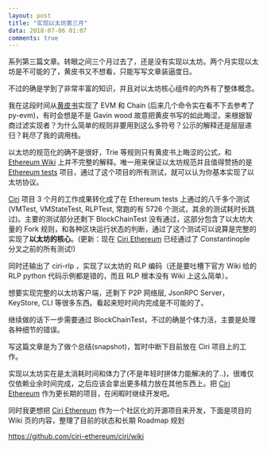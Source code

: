 ```yaml
---
layout: post
title: "实现以太坊第三月"
data: 2018-07-06 01:07
comments: true
---
```


系列第三篇文章。转眼之间三个月过去了，还是没有实现以太坊。两个月实现以太坊是不可能的了，黄皮书又不想看，只能写写文章装逼度日。

不过的确是学到了非常丰富的知识，并且对以太坊核心组件的内外有了整体概念。

我在这段时间从[黄皮书]实现了 EVM 和 Chain (后来几个命令实在看不下去参考了 py-evm)，有时会想是不是 Gavin wood 故意把黄皮书写的如此晦涩，来根据智商过滤实现者？为什么简单的规则非要用到这么多符号？公示的解释还是层层递归？耗尽了我的调用栈。

以太坊的规范化的确不是很好，Trie 等规则只有黄皮书上晦涩的公式，和 [Ethereum Wiki] 上并不完整的解释。唯一用来保证以太坊规范并且值得赞扬的是 [Ethereum tests] 项目，通过了这个项目的所有测试，就可以认为你基本实现了以太坊协议。

[Ciri] 项目 3 个月的工作成果转化成了在 Ethereum tests 上通过的八千多个测试(VMTest, VMStateTest, RLPTest, 常跑的有 5726 个测试，其余的测试耗时长跳过)。主要的测试部分还剩下 BlockChainTest 没有通过，这部分包含了以太坊大量的 Fork 规则，和各种区块运行状态的判断，通过了这个测试可以说算是完整的实现了**以太坊的核心**。(更新：现在 [Ciri Ethereum][Ciri] 已经通过了 Constantinople 分叉之前的所有测试!)

同时还输出了 ciri-rlp ，实现了以太坊的 RLP 编码（还是要吐槽下官方 Wiki 给的 RLP python 代码示例都是错的，而且 RLP 根本没有 Wiki 上这么简单）。

想要实现完整的以太坊客户端，还剩下 P2P 网络层, JsonRPC Server，KeyStore, CLI 等很多东西。看起来短时间内完成是不可能的了。

继续做的话下一步需要通过 BlockChainTest，不过的确是个体力活，主要是处理各种细节的错误。

写这篇文章是为了做个总结(snapshot)，暂时中断下目前放在 Ciri 项目上的工作。

实现以太坊实在是太消耗时间和体力了(不是年轻时拼体力能解决的了..)，很难仅仅依赖业余时间完成，之后应该会拿出更多精力放在其他东西上。把 [Ciri Ethereum][Ciri] 作为更长期的项目，在闲暇时继续开发吧。

同时我更想把 [Ciri Ethereum][Ciri] 作为一个社区化的开源项目来开发，下面是项目的 Wiki 页的内容，整理了目前的状态和长期 Roadmap 规划

<https://github.com/ciri-ethereum/ciri/wiki>

[Ethereum Wiki]: https://github.com/ethereum/wiki/wiki
[黄皮书]: https://ethereum.github.io/yellowpaper/paper.pdf
[Ciri]: https://github.com/ciri-ethereum/ciri
[Ethereum tests]: https://github.com/ethereum/tests
